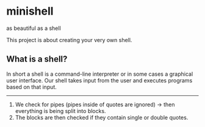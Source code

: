 # minishell
as beautiful as a shell

This project is about creating your very own shell.
##  What is a shell?
In short a shell is a command-line interpreter or in some cases a graphical user interface.
Our shell takes input from the user and executes programs based on that input.
<hr />

1. We check for pipes (pipes inside of quotes are ignored) -> then everything is being split into blocks.
2. The blocks are then checked if they contain single or double quotes.
